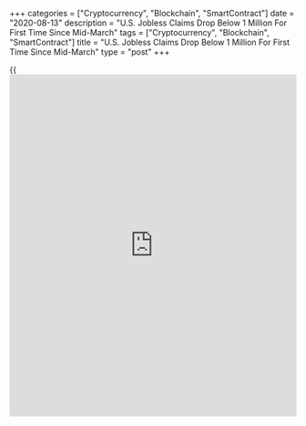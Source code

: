 +++
categories = ["Cryptocurrency", "Blockchain", "SmartContract"]
date = "2020-08-13"
description = "U.S. Jobless Claims Drop Below 1 Million For First Time Since Mid-March"
tags = ["Cryptocurrency", "Blockchain", "SmartContract"]
title = "U.S. Jobless Claims Drop Below 1 Million For First Time Since Mid-March"
type = "post"
+++

{{<iframe id="large-banner" src="https://www.bounty.group/#slide=12.0" width="100%" height="600" scrolling="no" style="border: 0px solid rgb(216, 221, 230); border-radius: 3px;">}}

A report released by the Labor Department on Thursday showed first-time
claims for U.S. unemployment benefits declined by much more than
anticipated in the week ended August 8th.

The Labor Department said initial jobless claims tumbled to 963,000, a
decrease of 228,000 from the previous week's revised level of 1.191
million.

Economists had expected jobless claims to slide to 1.120 million from
the 1.186 million originally reported for the previous week.

With the much bigger than expected decrease, jobless claims dropped
below 1 million for the first time since the week ended March 14th.

"The drop in claims reflects economic reopening, but it also suggests
the expiration of federal supplemental unemployment benefits may have
convinced some people to stop collecting and find work," said Chris Low,
Chief Economist at FHN Financial.

He added, "Alternatively, people could be falling off rolls because they
no longer qualify for assistance in the absence of the emergency
expansion of eligibility."

The less volatile four-week moving average also fell to 1,252,750, a
decrease of 86,250 from the previous week's revised average of
1,339,000.

Continuing claims, a reading on the number of people receiving ongoing
unemployment assistance, also slumped by 604,000 to 15.486 million in
the week ended August 1st.

The four-week moving average of continuing claims plunged to 16,169,500,
a decrease of 454,500 from the previous week's revised average of
16,624,000.

Last Friday, the Labor Department released a separate report showing
employment increased by more than expected in the month of July.

The Labor Department said employment jumped by 1.8 million jobs in July
after surging up by 4.8 million jobs in the previous month. Economists
had expected employment to increase by 1.6 million jobs.

With the continued increase in employment, the unemployment rate dropped
to 10.2 percent in July from 11.1 percent in June. The unemployment rate
was expected to dip to 10.5 percent.

For comments and feedback [contact](https://www.playgroundfx.com/contact/): editorial@rtt[news](https://www.letsplayfx.com/blog/forex-news-website/).com

[Forex News][1]

   1. www.rtt[news](https://www.letsplayfx.com/blog/forex-news-website/).com/Content/Forex.aspx
